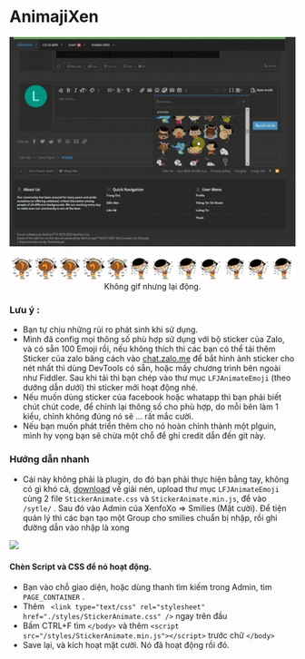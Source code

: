 # AnimajiXen

<p align="center"><img src="https://github.com/lfj-io/AnimajiXen/raw/main/trailer.gif" /></p>
<p align="center"><img src="https://github.com/lfj-io/AnimajiXen/blob/main/sprite_59.png?raw=true" /> Không gif nhưng lại động.</p>


### Lưu ý :
- Bạn tự chịu những rủi ro phát sinh khi sử dụng.
- Mình đã config mọi thông số phù hợp sử dụng với bộ sticker của Zalo, và có sẵn 100 Emoji rồi, nếu không thích thì các bạn có thể tải thêm Sticker của zalo băng cách vào [chat.zalo.me](https://chat.zalo.me/) để bắt hình ảnh sticker cho nét nhất thì dùng DevTools có sẵn, hoặc mấy chương trình bên ngoài như Fiddler. Sau khi tải thì bạn chép vào thư mục `LFJAnimateEmoji` (theo dướng dẫn dưới) thì sticker mới hoạt động nhé. 
- Nếu muốn dùng sticker của facebook hoặc whatapp thì bạn phải biết chút chút code, để chỉnh lại thông số cho phù hợp, do mỗi bên làm 1 kiểu, chỉnh không đúng nó sẽ ... rất mắc cười.
- Nếu bạn muốn phát triển thêm cho nó hoàn chỉnh thành một plguin, mình hy vọng bạn sẽ chừa một chỗ để ghi credit dẫn đến git này.



### Hướng dẫn nhanh

- Cái này không phải là plugin, do đó bạn phải thực hiện bằng tay, không có gì khó cả, [download](releases/tag/1.31e) về giải nén, upload thư mục `LFJAnimateEmoji` cùng 2 file `StickerAnimate.css` và `StickerAnimate.min.js`, để vào `/sytle/` . Sau đó vào Admin của XenfoXo => Smilies (Mặt cười). Để tiện quản lý thì các bạn tạo một Group cho smilies chuẩn bị nhập, rồi ghi đường dẫn vào nhập là xong

<img src="https://i.imgur.com/7qbmYCp.png" />

#### Chèn Script và CSS để nó hoạt động.

- Bạn vào chỗ giao diện, hoặc dùng thanh tìm kiếm trong Admin, tìm  `PAGE_CONTAINER` . 
- Thêm ` <link type="text/css" rel="stylesheet" href="./styles/StickerAnimate.css" />` ngay trên đầu
- Bấm CTRL+F tìm `</body>` và thêm `<script src="/styles/StickerAnimate.min.js"></script>` trước chữ `</body>`
- Save lại, và kích hoạt mặt cười. Nó đã hoạt động rồi đó.

